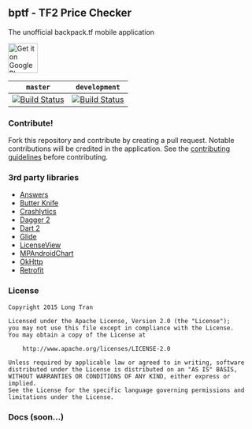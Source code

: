 ## bptf - TF2 Price Checker
The unofficial backpack.tf mobile application

<a href="https://play.google.com/store/apps/details?id=com.tlongdev.bktf"><img alt="Get it on Google Play" src="https://play.google.com/intl/en_us/badges/images/apps/en-play-badge.png" height="60"/></a>

| `master` | `development` |
| :---: | :---: |
|[![Build Status](https://travis-ci.org/Longi94/bptf.svg?branch=master)](https://travis-ci.org/Longi94/bptf)|[![Build Status](https://travis-ci.org/Longi94/bptf.svg?branch=development)](https://travis-ci.org/Longi94/bptf)|

### Contribute!
Fork this repository and contribute by creating a pull request. Notable contributions will be credited in the application. See the [contributing guidelines](https://github.com/Longi94/bptf/blob/master/CONTRIBUTING.md) before contributing.

### 3rd party libraries
- [Answers](https://fabric.io/kits/android/answers)
- [Butter Knife](http://jakewharton.github.io/butterknife/)
- [Crashlytics](https://try.crashlytics.com/)
- [Dagger 2](http://google.github.io/dagger/)
- [Dart 2](https://github.com/f2prateek/dart)
- [Glide](https://github.com/bumptech/glide)
- [LicenseView](https://github.com/LarsWerkman/LicenseView)
- [MPAndroidChart](https://github.com/PhilJay/MPAndroidChart)
- [OkHttp](http://square.github.io/okhttp)
- [Retrofit](http://square.github.io/retrofit/)

### License

    Copyright 2015 Long Tran
    
    Licensed under the Apache License, Version 2.0 (the "License");
    you may not use this file except in compliance with the License.
    You may obtain a copy of the License at
    
        http://www.apache.org/licenses/LICENSE-2.0
    
    Unless required by applicable law or agreed to in writing, software
    distributed under the License is distributed on an "AS IS" BASIS,
    WITHOUT WARRANTIES OR CONDITIONS OF ANY KIND, either express or implied.
    See the License for the specific language governing permissions and
    limitations under the License.

### Docs (soon...)
